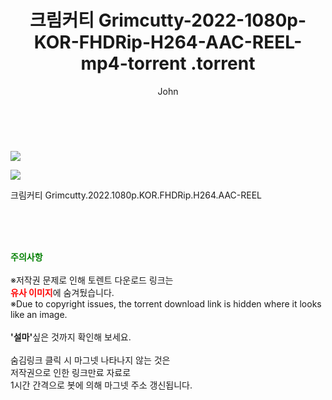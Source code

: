 ﻿---
layout: post
title:  "                   크림커티 Grimcutty-2022-1080p-KOR-FHDRip-H264-AAC-REEL-mp4-torrent                .torrent"
author: John
categories: [ 영화 ]
tags: [  ]
image: https://torrentrj57.com/uploadfile/full/095d3bce2aca6749674eebe57ad3b03712430a81.jpg"/></p><p><img src="https://torrentrj57.com/uploadfile/full/46616eb60fe7f34f3f5569db436cbffbab3cadda.jpg 
description: "                   크림커티 Grimcutty-2022-1080p-KOR-FHDRip-H264-AAC-REEL-mp4-torrent                 torrent 정보 공유"
toc: true
toc_sticky: true
---

<br>
<p><img src="https://torrentrj57.com/uploadfile/full/095d3bce2aca6749674eebe57ad3b03712430a81.jpg"/></p><p><img src="https://torrentrj57.com/uploadfile/full/46616eb60fe7f34f3f5569db436cbffbab3cadda.jpg"/></p>
 크림커티 Grimcutty.2022.1080p.KOR.FHDRip.H264.AAC-REEL  
    
<br><br><br>
<p data-ke-size="size16"><b><span style="color: green;">주의사항</span></b><br /><br />※저작권 문제로 인해 토렌트 다운로드 링크는<br /><b><span style="color: red;">유사 이미지</span></b>에 숨겨뒀습니다.<br />※Due to copyright issues, the torrent download link is hidden where it looks like an image.<br /><br /><b>'설마'</b>싶은 것까지 확인해 보세요.<br /><br />숨김링크 클릭 시 마그넷 나타나지 않는 것은<br />저작권으로 인한 링크만료 자료로<br />1시간 간격으로 봇에 의해 마그넷 주소 갱신됩니다.</p>
